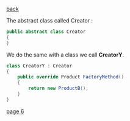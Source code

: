 [back](./page04.md)

The abstract class called Creator :
```csharp
public abstract class Creator
{ 
}
```




We do the same with a class we call **CreatorY**.


```csharp
class CreatorY : Creator
{
    public override Product FactoryMethod()
    {
        return new ProductB();
    }
}

```



[page 6](./page06.md)


